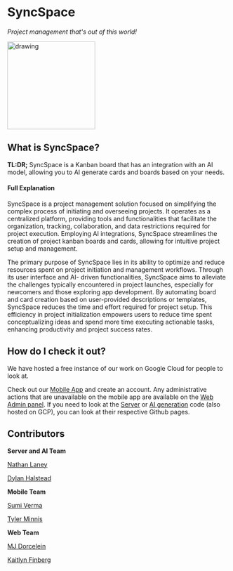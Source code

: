 # SyncSpace

_Project management that's out of this world!_

<img src="https://github.com/Sync-Space-49/.github/assets/26585103/47a58379-9c60-4583-9db0-5452b3985edb" alt="drawing" width="200"/>

## What is SyncSpace? 

**TL:DR;** SyncSpace is a Kanban board that has an integration with an AI model, allowing you to
AI generate cards and boards based on your needs. 

#### Full Explanation
SyncSpace is a project management solution focused on simplifying the complex process
of initiating and overseeing projects. It operates as a centralized platform, providing tools
and functionalities that facilitate the organization, tracking, collaboration, and data
restrictions required for project execution. Employing AI integrations, SyncSpace
streamlines the creation of project kanban boards and cards, allowing for intuitive project
setup and management.

The primary purpose of SyncSpace lies in its ability to optimize and reduce resources
spent on project initiation and management workflows. Through its user interface and AI-
driven functionalities, SyncSpace aims to alleviate the challenges typically encountered
in project launches, especially for newcomers and those exploring app development. By
automating board and card creation based on user-provided descriptions or templates,
SyncSpace reduces the time and effort required for project setup. This efficiency in
project initialization empowers users to reduce time spent conceptualizing ideas and
spend more time executing actionable tasks, enhancing productivity and project success
rates.

## How do I check it out? 

We have hosted a free instance of our work on Google Cloud for people to look at. 

Check out our [Mobile App](https://syncspace-mobile-i6acbs4ioa-uc.a.run.app/) and create an account. Any administrative actions that are unavailable on the mobile app are available on the [Web Admin panel](https://syncspace-web-i6acbs4ioa-uc.a.run.app/). If you need to look at the [Server](https://github.com/Sync-Space-49/syncspace-server) or [AI generation](https://github.com/Sync-Space-49/syncspace-ai) code (also hosted on GCP), you can look at their respective Github pages. 

## Contributors

**Server and AI Team**

[Nathan Laney](https://github.com/Nathan-Laney)

[Dylan Halstead](https://github.com/DylanHalstead)

**Mobile Team**


[Sumi Verma](https://github.com/sumiv)

[Tyler Minnis](https://github.com/tylerminnis)

**Web Team**


[MJ Dorcelein](https://github.com/MJDorcelien)

[Kaitlyn Finberg](https://github.com/kfinberg7581)


